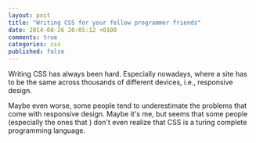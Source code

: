 ```yaml
---
layout: post
title: "Writing CSS for your fellow programmer friends"
date: 2014-08-26 20:05:12 +0100
comments: true
categories: css
published: false
---
```


Writing CSS has always been hard. Especially nowadays, where a site has to be the same across thousands of different devices, i.e., responsive design.

Maybe even worse, some people tend to underestimate the problems that come with responsive design. Maybe it's me, but seems that some people (especially the ones that ) don't even realize that CSS is a turing complete programming language.